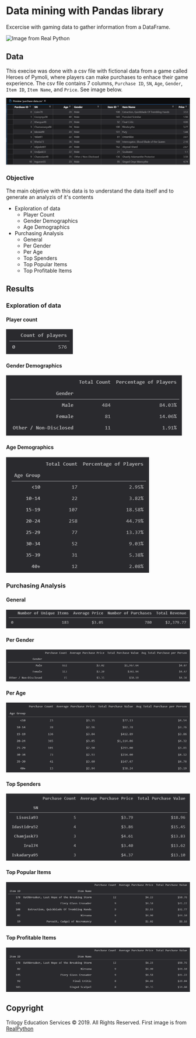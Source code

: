 # Data mining with Pandas library

Excercise with gaming data to gather information from a DataFrame. 

![Image from Real Python](https://files.realpython.com/media/Python-Pandas-10-Tricks--Features-You-May-Not-Know-Watermark.e58bb5ce9835.jpg)

## Data

This execise was done with a csv file with fictional data from a game called Heroes of Pymoli, where players can make purchases to enhace their game experience. The csv file contains 7 columns, `Purchase ID`, `SN`, `Age`, `Gender`, `Item ID`, `Item Name`, and `Price`. See image below.

![Screenshot of the cvs file](Images/prev_data.png)

### Objective

The main objetive with this data is to understand the data itself and to generate an analyzis of it's contents

* Exploration of data
  * Player Count
  * Gender Demographics
  * Age Demographics
* Purchasing Analysis
  * General
  * Per Gender
  * Per Age
  * Top Spenders
  * Top Popular Items
  * Top Profitable Items

## Results

### Exploration of data

#### Player count

![Results of player count](Images/total_players.png)

#### Gender Demographics

![Results of gender demographics](Images/gender_demo.png)

#### Age Demographics

![Results of age demographics](Images/age_demo.png)

### Purchasing Analysis

#### General

![Results of general analysis](Images/general_analysis.png)

#### Per Gender

![Results of gender analysis](Images/gender_analysis.png)

#### Per Age

![Results of age analysis](Images/age_analysis.png)

#### Top Spenders

![Results of top spenders](Images/top_players.png)

#### Top Popular Items

![Results of top popular items](Images/top_popular_items.png)

#### Top Profitable Items

![Results of top profitable items](Images/top_profitable_items.png)

## Copyright

Trilogy Education Services © 2019. All Rights Reserved. First image is from [RealPython](https://realpython.com/)
